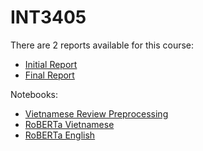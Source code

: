 # INT3405

There are 2 reports available for this course:
- [Initial Report](/Initial_Report.md)
- [Final Report](/Final_Report.md)

Notebooks:
- [Vietnamese Review Preprocessing](/src/RoBERTa_Preprocessing.ipynb)
- [RoBERTa Vietnamese](/src/RoBERTa_Sentiment.ipynb)
- [RoBERTa English](/src/English_RoBERTa_Sentiment.ipynb)
